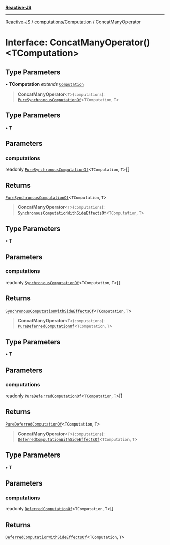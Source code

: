[**Reactive-JS**](../../../README.md)

***

[Reactive-JS](../../../README.md) / [computations/Computation](../README.md) / ConcatManyOperator

# Interface: ConcatManyOperator()\<TComputation\>

## Type Parameters

• **TComputation** *extends* [`Computation`](../../type-aliases/Computation.md)

> **ConcatManyOperator**\<`T`\>(`computations`): [`PureSynchronousComputationOf`](../../type-aliases/PureSynchronousComputationOf.md)\<`TComputation`, `T`\>

## Type Parameters

• **T**

## Parameters

### computations

readonly [`PureSynchronousComputationOf`](../../type-aliases/PureSynchronousComputationOf.md)\<`TComputation`, `T`\>[]

## Returns

[`PureSynchronousComputationOf`](../../type-aliases/PureSynchronousComputationOf.md)\<`TComputation`, `T`\>

> **ConcatManyOperator**\<`T`\>(`computations`): [`SynchronousComputationWithSideEffectsOf`](../../type-aliases/SynchronousComputationWithSideEffectsOf.md)\<`TComputation`, `T`\>

## Type Parameters

• **T**

## Parameters

### computations

readonly [`SynchronousComputationOf`](../../type-aliases/SynchronousComputationOf.md)\<`TComputation`, `T`\>[]

## Returns

[`SynchronousComputationWithSideEffectsOf`](../../type-aliases/SynchronousComputationWithSideEffectsOf.md)\<`TComputation`, `T`\>

> **ConcatManyOperator**\<`T`\>(`computations`): [`PureDeferredComputationOf`](../../type-aliases/PureDeferredComputationOf.md)\<`TComputation`, `T`\>

## Type Parameters

• **T**

## Parameters

### computations

readonly [`PureDeferredComputationOf`](../../type-aliases/PureDeferredComputationOf.md)\<`TComputation`, `T`\>[]

## Returns

[`PureDeferredComputationOf`](../../type-aliases/PureDeferredComputationOf.md)\<`TComputation`, `T`\>

> **ConcatManyOperator**\<`T`\>(`computations`): [`DeferredComputationWithSideEffectsOf`](../../type-aliases/DeferredComputationWithSideEffectsOf.md)\<`TComputation`, `T`\>

## Type Parameters

• **T**

## Parameters

### computations

readonly [`DeferredComputationOf`](../../type-aliases/DeferredComputationOf.md)\<`TComputation`, `T`\>[]

## Returns

[`DeferredComputationWithSideEffectsOf`](../../type-aliases/DeferredComputationWithSideEffectsOf.md)\<`TComputation`, `T`\>
